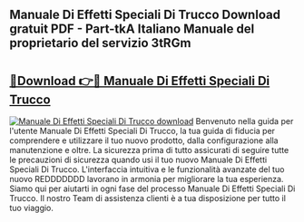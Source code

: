 ## Manuale Di Effetti Speciali Di Trucco Download gratuit PDF - Part-tkA Italiano Manuale del proprietario del servizio 3tRGm

# <h2><a href="http://dfd820f.blite.top/?on=Manuale+Di+Effetti+Speciali+Di+Trucco">🔗Download 👉🔴 Manuale Di Effetti Speciali Di Trucco</a></h2>

[![Manuale Di Effetti Speciali Di Trucco download](https://i.imgur.com/lujVjoI.png)](http://dfd820f.blite.top/?on=Manuale+Di+Effetti+Speciali+Di+Trucco)
Benvenuto nella guida per l'utente Manuale Di Effetti Speciali Di Trucco, la tua guida di fiducia per comprendere e utilizzare il tuo nuovo prodotto, dalla configurazione alla manutenzione e oltre. La sicurezza prima di tutto assicurati di seguire tutte le precauzioni di sicurezza quando usi il tuo nuovo Manuale Di Effetti Speciali Di Trucco. L'interfaccia intuitiva e le funzionalità avanzate del tuo nuovo REDDDDDDD lavorano in armonia per migliorare la tua esperienza. Siamo qui per aiutarti in ogni fase del processo Manuale Di Effetti Speciali Di Trucco. Il nostro Team di assistenza clienti è a tua disposizione per tutto il tuo viaggio.
